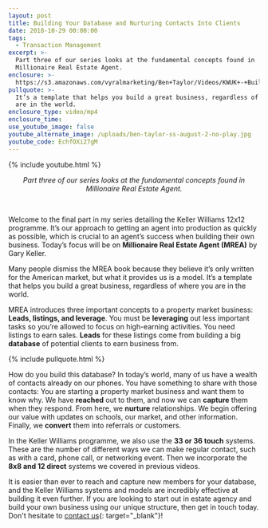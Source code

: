 ```yaml
---
layout: post
title: Building Your Database and Nurturing Contacts Into Clients
date: 2018-10-29 00:00:00
tags:
  - Transaction Management
excerpt: >-
  Part three of our series looks at the fundamental concepts found in
  Millionaire Real Estate Agent.
enclosure: >-
  https://s3.amazonaws.com/vyralmarketing/Ben+Taylor/Videos/KWUK+-+Building+Your+Database+and+Nurturing+Contacts+Into+Clients.mp4
pullquote: >-
  It’s a template that helps you build a great business, regardless of where you
  are in the world.
enclosure_type: video/mp4
enclosure_time:
use_youtube_image: false
youtube_alternate_image: /uploads/ben-taylor-ss-august-2-no-play.jpg
youtube_code: EchfOXi27gM
---
```


{% include youtube.html %}

<center><em>Part three of our series looks at the fundamental concepts found in Millionaire Real Estate Agent.</em></center>

&nbsp;

Welcome to the final part in my series detailing the Keller Williams 12x12 programme. It’s our approach to getting an agent into production as quickly as possible, which is crucial to an agent’s success when building their own business. Today’s focus will be on **Millionaire Real Estate Agent (MREA)** by Gary Keller.

Many people dismiss the MREA book because they believe it’s only written for the American market, but what it provides us is a model. It’s a template that helps you build a great business, regardless of where you are in the world.

MREA introduces three important concepts to a property market business: **Leads, listings, and leverage**. You must be **leveraging** out less important tasks so you’re allowed to focus on high-earning activities. You need listings to earn sales. **Leads** for these listings come from building a big **database** of potential clients to earn business from.

{% include pullquote.html %}

How do you build this database? In today’s world, many of us have a wealth of contacts already on our phones. You have something to share with those contacts: You are starting a property market business and want them to know why. We have **reached** out to them, and now we can **capture** them when they respond. From here, we **nurture** relationships. We begin offering our value with updates on schools, our market, and other information. Finally, we **convert** them into referrals or customers.

In the Keller Williams programme, we also use the **33 or 36 touch** systems. These are the number of different ways we can make regular contact, such as with a card, phone call, or networking event. Then we incorporate the **8x8 and 12 direct** systems we covered in previous videos.

It is easier than ever to reach and capture new members for your database, and the Keller Williams systems and models are incredibly effective at building it even further. If you are looking to start out in estate agency and build your own business using our unique structure, then get in touch today. Don't hesitate to [contact us](https://www.kwuk.com/contact-us/){: target="_blank"}!